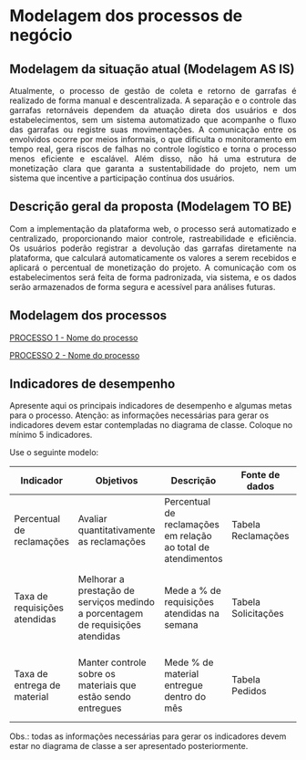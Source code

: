 # Modelagem dos processos de negócio


## Modelagem da situação atual (Modelagem AS IS)

<p align="justify">Atualmente, o processo de gestão de coleta e retorno de garrafas é realizado de forma manual e descentralizada. A separação e o controle das garrafas retornáveis dependem da atuação direta dos usuários e dos estabelecimentos, sem um sistema automatizado que acompanhe o fluxo das garrafas ou registre suas movimentações. A comunicação entre os envolvidos ocorre por meios informais, o que dificulta o monitoramento em tempo real, gera riscos de falhas no controle logístico e torna o processo menos eficiente e escalável. Além disso, não há uma estrutura de monetização clara que garanta a sustentabilidade do projeto, nem um sistema que incentive a participação contínua dos usuários.

## Descrição geral da proposta (Modelagem TO BE)

<p align="justify">Com a implementação da plataforma web, o processo será automatizado e centralizado, proporcionando maior controle, rastreabilidade e eficiência. Os usuários poderão registrar a devolução das garrafas diretamente na plataforma, que calculará automaticamente os valores a serem recebidos e aplicará o percentual de monetização do projeto. A comunicação com os estabelecimentos será feita de forma padronizada, via sistema, e os dados serão armazenados de forma segura e acessível para análises futuras.

## Modelagem dos processos

[PROCESSO 1 - Nome do processo](./processes/processo-1-nome-do-processo.md "Detalhamento do processo 1.")

[PROCESSO 2 - Nome do processo](./processes/processo-2-nome-do-processo.md "Detalhamento do processo 2.")


## Indicadores de desempenho

Apresente aqui os principais indicadores de desempenho e algumas metas para o processo. Atenção: as informações necessárias para gerar os indicadores devem estar contempladas no diagrama de classe. Coloque no mínimo 5 indicadores.

Use o seguinte modelo:

| **Indicador** | **Objetivos** | **Descrição** | **Fonte de dados** | **Fórmula de cálculo** |
| ---           | ---           | ---           | ---             | ---             |
| Percentual de reclamações | Avaliar quantitativamente as reclamações | Percentual de reclamações em relação ao total de atendimentos | Tabela Reclamações | número total de reclamações / número total de atendimentos |
| Taxa de requisições atendidas | Melhorar a prestação de serviços medindo a porcentagem de requisições atendidas| Mede a % de requisições atendidas na semana | Tabela Solicitações | (número de requisições atendidas / número total de requisições) * 100 |
| Taxa de entrega de material | Manter controle sobre os materiais que estão sendo entregues | Mede % de material entregue dentro do mês | Tabela Pedidos | (número de pedidos entregues / número total de pedidos) * 100 |


Obs.: todas as informações necessárias para gerar os indicadores devem estar no diagrama de classe a ser apresentado posteriormente.
